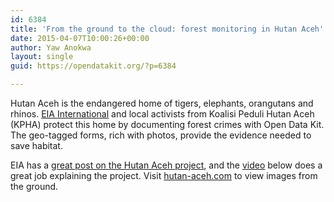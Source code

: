 ```yaml
---
id: 6384
title: 'From the ground to the cloud: forest monitoring in Hutan Aceh'
date: 2015-04-07T10:00:26+00:00
author: Yaw Anokwa
layout: single
guid: https://opendatakit.org/?p=6384

---
```

Hutan Aceh is the endangered home of tigers, elephants, orangutans and rhinos. [EIA International](http://eia-international.org) and local activists from Koalisi Peduli Hutan Aceh (KPHA) protect this home by documenting forest crimes with Open Data Kit. The geo-tagged forms, rich with photos, provide the evidence needed to save habitat.

EIA has a [great post on the Hutan Aceh project](http://eia-international.org/hutan-aceh-forest-monitoring-from-the-ground-to-the-cloud), and the [video](http://player.vimeo.com/video/109241884) below does a great job explaining the project. Visit [hutan-aceh.com](http://www.hutan-aceh.com) to view images from the ground.
